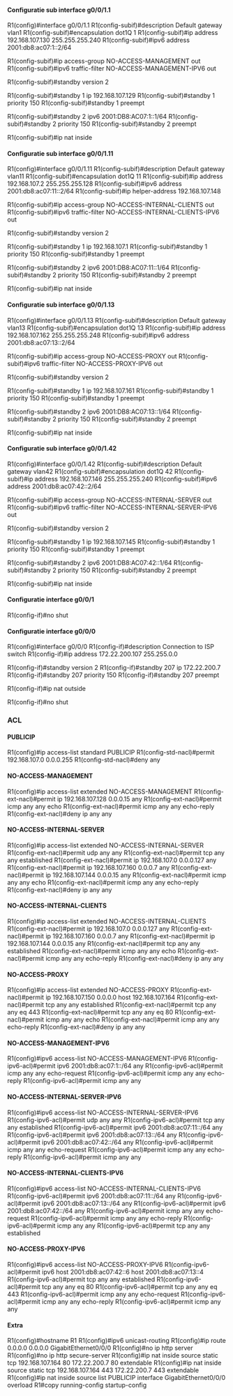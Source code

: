 #### Configuratie sub interface g0/0/1.1

R1(config)#interface g0/0/1.1
R1(config-subif)#description Default gateway vlan1
R1(config-subif)#encapsulation dot1Q 1
R1(config-subif)#ip address 192.168.107.130 255.255.255.240
R1(config-subif)#ipv6 address 2001:db8:ac07:1::2/64

R1(config-subif)#ip access-group NO-ACCESS-MANAGEMENT out
R1(config-subif)#ipv6 traffic-filter NO-ACCESS-MANAGEMENT-IPV6 out

R1(config-subif)#standby version 2

R1(config-subif)#standby 1 ip 192.168.107.129
R1(config-subif)#standby 1 priority 150
R1(config-subif)#standby 1 preempt

R1(config-subif)#standby 2 ipv6 2001:DB8:AC07:1::1/64
R1(config-subif)#standby 2 priority 150
R1(config-subif)#standby 2 preempt

R1(config-subif)#ip nat inside

#### Configuratie sub interface g0/0/1.11

R1(config)#interface g0/0/1.11
R1(config-subif)#description Default gateway vlan11
R1(config-subif)#encapsulation dot1Q 11
R1(config-subif)#ip address 192.168.107.2 255.255.255.128
R1(config-subif)#ipv6 address 2001:db8:ac07:11::2/64
R1(config-subif)#ip helper-address 192.168.107.148

R1(config-subif)#ip access-group NO-ACCESS-INTERNAL-CLIENTS out
R1(config-subif)#ipv6 traffic-filter NO-ACCESS-INTERNAL-CLIENTS-IPV6 out

R1(config-subif)#standby version 2

R1(config-subif)#standby 1 ip 192.168.107.1
R1(config-subif)#standby 1 priority 150
R1(config-subif)#standby 1 preempt

R1(config-subif)#standby 2 ipv6 2001:DB8:AC07:11::1/64
R1(config-subif)#standby 2 priority 150
R1(config-subif)#standby 2 preempt

R1(config-subif)#ip nat inside

#### Configuratie sub interface g0/0/1.13

R1(config)#interface g0/0/1.13
R1(config-subif)#description Default gateway vlan13
R1(config-subif)#encapsulation dot1Q 13
R1(config-subif)#ip address 192.168.107.162 255.255.255.248
R1(config-subif)#ipv6 address 2001:db8:ac07:13::2/64

R1(config-subif)#ip access-group NO-ACCESS-PROXY out
R1(config-subif)#ipv6 traffic-filter NO-ACCESS-PROXY-IPV6 out

R1(config-subif)#standby version 2

R1(config-subif)#standby 1 ip 192.168.107.161
R1(config-subif)#standby 1 priority 150
R1(config-subif)#standby 1 preempt

R1(config-subif)#standby 2 ipv6 2001:DB8:AC07:13::1/64
R1(config-subif)#standby 2 priority 150
R1(config-subif)#standby 2 preempt

R1(config-subif)#ip nat inside

#### Configuratie sub interface g0/0/1.42

R1(config)#interface g0/0/1.42
R1(config-subif)#description Default gateway vlan42
R1(config-subif)#encapsulation dot1Q 42
R1(config-subif)#ip address 192.168.107.146 255.255.255.240
R1(config-subif)#ipv6 address 2001:db8:ac07:42::2/64

R1(config-subif)#ip access-group NO-ACCESS-INTERNAL-SERVER out
R1(config-subif)#ipv6 traffic-filter NO-ACCESS-INTERNAL-SERVER-IPV6 out

R1(config-subif)#standby version 2

R1(config-subif)#standby 1 ip 192.168.107.145
R1(config-subif)#standby 1 priority 150
R1(config-subif)#standby 1 preempt

R1(config-subif)#standby 2 ipv6 2001:DB8:AC07:42::1/64
R1(config-subif)#standby 2 priority 150
R1(config-subif)#standby 2 preempt

R1(config-subif)#ip nat inside

#### Configuratie interface g0/0/1

R1(config-if)#no shut

#### Configuratie interface g0/0/0

R1(config)#interface g0/0/0
R1(config-if)#description Connection to ISP switch
R1(config-if)#ip address 172.22.200.107 255.255.0.0

R1(config-if)#standby version 2
R1(config-if)#standby 207 ip 172.22.200.7
R1(config-if)#standby 207 priority 150
R1(config-if)#standby 207 preempt

R1(config-if)#ip nat outside

R1(config-if)#no shut

### ACL

#### PUBLICIP

R1(config)#ip access-list standard PUBLICIP
R1(config-std-nacl)#permit 192.168.107.0 0.0.0.255
R1(config-std-nacl)#deny any

#### NO-ACCESS-MANAGEMENT

R1(config)#ip access-list extended NO-ACCESS-MANAGEMENT
R1(config-ext-nacl)#permit ip 192.168.107.128 0.0.0.15 any
R1(config-ext-nacl)#permit icmp any any echo
R1(config-ext-nacl)#permit icmp any any echo-reply
R1(config-ext-nacl)#deny ip any any

#### NO-ACCESS-INTERNAL-SERVER

R1(config)#ip access-list extended NO-ACCESS-INTERNAL-SERVER
R1(config-ext-nacl)#permit udp any any
R1(config-ext-nacl)#permit tcp any any established
R1(config-ext-nacl)#permit ip 192.168.107.0 0.0.0.127 any
R1(config-ext-nacl)#permit ip 192.168.107.160 0.0.0.7 any
R1(config-ext-nacl)#permit ip 192.168.107.144 0.0.0.15 any
R1(config-ext-nacl)#permit icmp any any echo
R1(config-ext-nacl)#permit icmp any any echo-reply
R1(config-ext-nacl)#deny ip any any

#### NO-ACCESS-INTERNAL-CLIENTS

R1(config)#ip access-list extended NO-ACCESS-INTERNAL-CLIENTS
R1(config-ext-nacl)#permit ip 192.168.107.0 0.0.0.127 any
R1(config-ext-nacl)#permit ip 192.168.107.160 0.0.0.7 any
R1(config-ext-nacl)#permit ip 192.168.107.144 0.0.0.15 any
R1(config-ext-nacl)#permit tcp any any established
R1(config-ext-nacl)#permit icmp any any echo
R1(config-ext-nacl)#permit icmp any any echo-reply
R1(config-ext-nacl)#deny ip any any

#### NO-ACCESS-PROXY

R1(config)#ip access-list extended NO-ACCESS-PROXY
R1(config-ext-nacl)#permit ip 192.168.107.150 0.0.0.0 host 192.168.107.164
R1(config-ext-nacl)#permit tcp any any established
R1(config-ext-nacl)#permit tcp any any eq 443
R1(config-ext-nacl)#permit tcp any any eq 80
R1(config-ext-nacl)#permit icmp any any echo
R1(config-ext-nacl)#permit icmp any any echo-reply
R1(config-ext-nacl)#deny ip any any

#### NO-ACCESS-MANAGEMENT-IPV6

R1(config)#ipv6 access-list NO-ACCESS-MANAGEMENT-IPV6
R1(config-ipv6-acl)#permit ipv6 2001:db8:ac07:1::/64 any
R1(config-ipv6-acl)#permit icmp any any echo-request
R1(config-ipv6-acl)#permit icmp any any echo-reply
R1(config-ipv6-acl)#permit icmp any any

#### NO-ACCESS-INTERNAL-SERVER-IPV6

R1(config)#ipv6 access-list NO-ACCESS-INTERNAL-SERVER-IPV6
R1(config-ipv6-acl)#permit udp any any
R1(config-ipv6-acl)#permit tcp any any established
R1(config-ipv6-acl)#permit ipv6 2001:db8:ac07:11::/64 any
R1(config-ipv6-acl)#permit ipv6 2001:db8:ac07:13::/64 any
R1(config-ipv6-acl)#permit ipv6 2001:db8:ac07:42::/64 any
R1(config-ipv6-acl)#permit icmp any any echo-request
R1(config-ipv6-acl)#permit icmp any any echo-reply
R1(config-ipv6-acl)#permit icmp any any

#### NO-ACCESS-INTERNAL-CLIENTS-IPV6

R1(config)#ipv6 access-list NO-ACCESS-INTERNAL-CLIENTS-IPV6
R1(config-ipv6-acl)#permit ipv6 2001:db8:ac07:11::/64 any
R1(config-ipv6-acl)#permit ipv6 2001:db8:ac07:13::/64 any
R1(config-ipv6-acl)#permit ipv6 2001:db8:ac07:42::/64 any
R1(config-ipv6-acl)#permit icmp any any echo-request
R1(config-ipv6-acl)#permit icmp any any echo-reply
R1(config-ipv6-acl)#permit icmp any any
R1(config-ipv6-acl)#permit tcp any any established

#### NO-ACCESS-PROXY-IPV6

R1(config)#ipv6 access-list NO-ACCESS-PROXY-IPV6
R1(config-ipv6-acl)#permit ipv6 host 2001:db8:ac07:42::6 host 2001:db8:ac07:13::4
R1(config-ipv6-acl)#permit tcp any any established
R1(config-ipv6-acl)#permit tcp any any eq 80
R1(config-ipv6-acl)#permit tcp any any eq 443
R1(config-ipv6-acl)#permit icmp any any echo-request
R1(config-ipv6-acl)#permit icmp any any echo-reply
R1(config-ipv6-acl)#permit icmp any any

#### Extra

R1(config)#hostname R1
R1(config)#ipv6 unicast-routing
R1(config)#ip route 0.0.0.0 0.0.0.0 GigabitEthernet0/0/0
R1(config)#no ip http server
R1(config)#no ip http secure-server
R1(config)#ip nat inside source static tcp 192.168.107.164 80 172.22.200.7 80 extendable
R1(config)#ip nat inside source static tcp 192.168.107.164 443 172.22.200.7 443 extendable
R1(config)#ip nat inside source list PUBLICIP interface GigabitEthernet0/0/0 overload
R1#copy running-config startup-config

